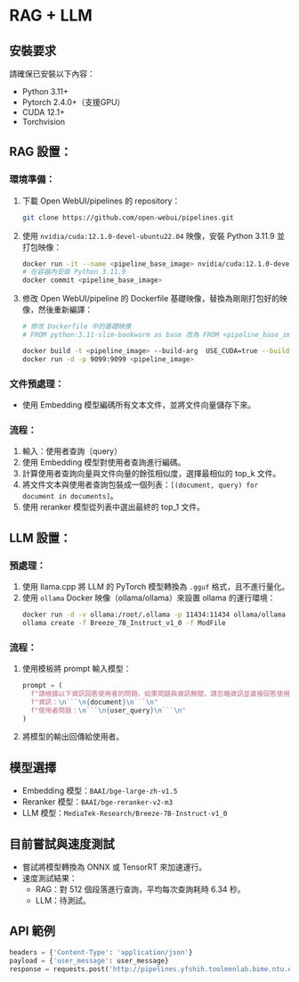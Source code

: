# RAG + LLM

## 安裝要求
請確保已安裝以下內容：

- Python 3.11+
- Pytorch 2.4.0+（支援GPU）
- CUDA 12.1+
- Torchvision

## RAG 設置：

### 環境準備：

1. 下載 Open WebUI/pipelines 的 repository：
   ```bash
   git clone https://github.com/open-webui/pipelines.git
   ```

2. 使用 `nvidia/cuda:12.1.0-devel-ubuntu22.04` 映像，安裝 Python 3.11.9 並打包映像：
   ```bash
   docker run -it --name <pipeline_base_image> nvidia/cuda:12.1.0-devel-ubuntu22.04 /bin/bash 
   # 在容器內安裝 Python 3.11.9
   docker commit <pipeline_base_image>
   ```

3. 修改 Open WebUI/pipeline 的 Dockerfile 基礎映像，替換為剛剛打包好的映像，然後重新編譯：
   ```bash
   # 修改 Dockerfile 中的基礎映像
   # FROM python:3.11-slim-bookworm as base 改為 FROM <pipeline_base_image> as base

   docker build -t <pipeline_image> --build-arg  USE_CUDA=true --build-arg USE_CUDA_VER=cu121 .
   docker run -d -p 9099:9099 <pipeline_image>
   ```

### 文件預處理：
- 使用 Embedding 模型編碼所有文本文件，並將文件向量儲存下來。

### 流程：
1. 輸入：使用者查詢（query）
2. 使用 Embedding 模型對使用者查詢進行編碼。
3. 計算使用者查詢向量與文件向量的餘弦相似度，選擇最相似的 top_k 文件。
4. 將文件文本與使用者查詢包裝成一個列表：`[(document, query) for document in documents]`。
5. 使用 reranker 模型從列表中選出最終的 top_1 文件。

## LLM 設置：

### 預處理：
1. 使用 llama.cpp 將 LLM 的 PyTorch 模型轉換為 `.gguf` 格式，且不進行量化。
2. 使用 `ollama` Docker 映像（ollama/ollama）來設置 ollama 的運行環境：
   ```bash
   docker run -d -v ollama:/root/.ollama -p 11434:11434 ollama/ollama
   ollama create -f Breeze_7B_Instruct_v1_0 -f ModFile
   ```

### 流程：
1. 使用模板將 prompt 輸入模型：
   ```python
   prompt = (
     f"請根據以下資訊回答使用者的問題。如果問題與資訊無關，請忽略資訊並直接回答使用者問題。\n"
     f"資訊：\n```\n{document}\n```\n"
     f"使用者問題：\n```\n{user_query}\n```\n"
   )
   ```
2. 將模型的輸出回傳給使用者。

## 模型選擇
- Embedding 模型：`BAAI/bge-large-zh-v1.5`
- Reranker 模型：`BAAI/bge-reranker-v2-m3`
- LLM 模型：`MediaTek-Research/Breeze-7B-Instruct-v1_0`

## 目前嘗試與速度測試
- 嘗試將模型轉換為 ONNX 或 TensorRT 來加速運行。
- 速度測試結果：
  - RAG：對 512 個段落進行查詢，平均每次查詢耗時 6.34 秒。
  - LLM：待測試。

## API 範例
```python
headers = {'Content-Type': 'application/json'}
payload = {'user_message': user_message}
response = requests.post('http://pipelines.yfshih.toolmenlab.bime.ntu.edu.tw/rag', headers=headers, json=payload)
```
